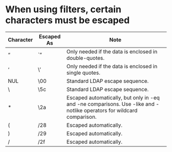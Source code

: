 # When using filters, certain characters must be escaped

| **Character** | **Escaped As** | **Note**                                      |
| -------|--------------|------|
| “ | `” |Only needed if the data is enclosed in double-quotes.|
|‘ 	| \’ |Only needed if the data is enclosed in single quotes.|
|NUL|	\00|Standard LDAP escape sequence.|
|\ |\5c |Standard LDAP escape sequence.|
|* | \2a|Escaped automatically, but only in -eq and -ne comparisons. Use -like and -notlike operators for wildcard comparison.|
|( |/28 |Escaped automatically.|
|) |/29 |Escaped automatically.|
|/ |/2f |Escaped automatically.|
